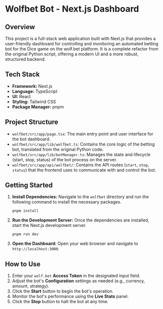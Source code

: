 # Wolfbet Bot - Next.js Dashboard

## Overview

This project is a full-stack web application built with Next.js that provides a user-friendly dashboard for controlling and monitoring an automated betting bot for the Dice game on the wolf.bet platform. It is a complete refactor from the original Python script, offering a modern UI and a more robust, structured backend.

## Tech Stack

*   **Framework:** Next.js
*   **Language:** TypeScript
*   **UI:** React
*   **Styling:** Tailwind CSS
*   **Package Manager:** pnpm

## Project Structure

*   `wolfbet/src/app/page.tsx`: The main entry point and user interface for the bot dashboard.
*   `wolfbet/src/app/lib/wolfbet.ts`: Contains the core logic of the betting bot, translated from the original Python code.
*   `wolfbet/src/app/lib/botManager.ts`: Manages the state and lifecycle (start, stop, status) of the bot process on the server.
*   `wolfbet/src/app/api/wolfbet/`: Contains the API routes (`start`, `stop`, `status`) that the frontend uses to communicate with and control the bot.

## Getting Started

1.  **Install Dependencies:**
    Navigate to the `wolfbet` directory and run the following command to install the necessary packages.
    ```bash
    pnpm install
    ```

2.  **Run the Development Server:**
    Once the dependencies are installed, start the Next.js development server.
    ```bash
    pnpm run dev
    ```

3.  **Open the Dashboard:**
    Open your web browser and navigate to `http://localhost:3000`.

## How to Use

1.  Enter your `wolf.bet` **Access Token** in the designated input field.
2.  Adjust the bot's **Configuration** settings as needed (e.g., currency, amount, strategy).
3.  Click the **Start** button to begin the bot's operation.
4.  Monitor the bot's performance using the **Live Stats** panel.
5.  Click the **Stop** button to halt the bot at any time.

